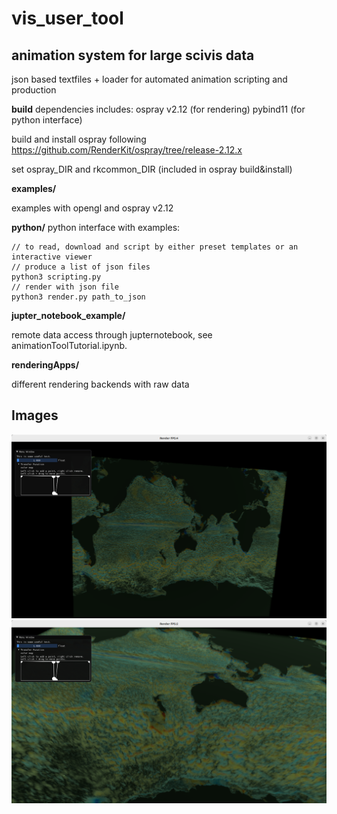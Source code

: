 # vis_user_tool

## animation system for large scivis data
json based textfiles + loader for automated animation scripting and production

**build**
dependencies includes:
ospray v2.12 (for rendering)
pybind11 (for python interface)

build and install ospray following https://github.com/RenderKit/ospray/tree/release-2.12.x

set ospray_DIR and rkcommon_DIR (included in ospray build&install)

**examples/**

examples with opengl and ospray v2.12

**python/**
python interface with examples:
```
// to read, download and script by either preset templates or an interactive viewer
// produce a list of json files
python3 scripting.py 
// render with json file
python3 render.py path_to_json 
```
**jupter_notebook_example/**

remote data access through jupternotebook, see animationToolTutorial.ipynb.

**renderingApps/**

different rendering backends with raw data 

## Images

![This is an alt text.](/interactApp/demo_img/render_full_res_overview.png "This is a sample image.")
![This is an alt text.](/interactApp/demo_img/render_full_res_local.png "This is a sample image.")
